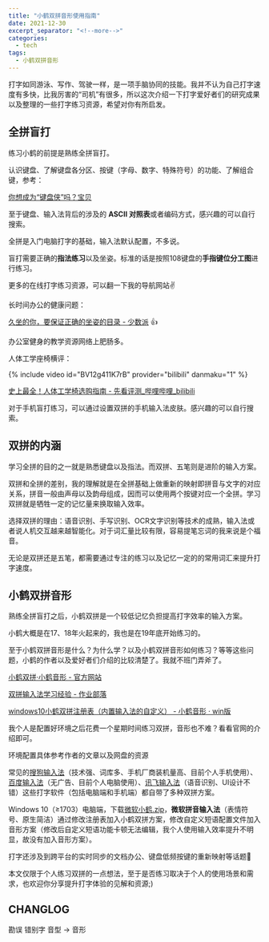 ```yaml
---
title: "小鹤双拼音形使用指南"
date: 2021-12-30
excerpt_separator: "<!--more-->"
categories:
  - tech
tags:
  - 小鹤双拼音形
---
```


打字如同游泳、写作、驾驶一样，是一项手脑协同的技能。我并不认为自己打字速度有多快，比我厉害的“司机”有很多，所以这次介绍一下打字爱好者们的研究成果以及整理的一些打字练习资源，希望对你有所启发。

<!--more-->

## 全拼盲打

练习小鹤的前提是熟练全拼盲打。

认识键盘、了解键盘各分区、按键（字母、数字、特殊符号）的功能、了解组合键，参考：

[你想成为“键盘侠”吗？宝贝](https://mp.weixin.qq.com/s/AlqczP-3DHiG7VKHIXyWPg)

至于键盘、输入法背后的涉及的 **ASCII 对照表**或者编码方式，感兴趣的可以自行搜索。

全拼是入门电脑打字的基础，输入法默认配置，不多说。

盲打需要正确的**指法练习**以及坐姿。标准的话是按照108键盘的**手指键位分工图**进行练习。

更多的在线打字练习资源，可以翻一下我的导航网站✌

长时间办公的健康问题：

[久坐的你，要保证正确的坐姿的目录 - 少数派](https://sspai.com/series/2/list) 👍

办公室健身的教学资源网络上肥肠多。

人体工学座椅横评：

{% include video id="BV12g411K7rB" provider="bilibili" danmaku="1" %}

[史上最全！人体工学椅选购指南 - 先看评测_哔哩哔哩_bilibili](https://www.bilibili.com/video/BV12g411K7rB)

对于手机盲打练习，可以通过设置双拼的手机输入法皮肤。感兴趣的可以自行搜索。

## 双拼的内涵

学习全拼的目的之一就是熟悉键盘以及指法。而双拼、五笔则是进阶的输入方案。

双拼和全拼的差别，我的理解就是在全拼基础上做重新的映射即拼音与文字的对应关系，拼音一般由声母以及韵母组成，因而可以使用两个按键对应一个全拼。学习双拼就是牺牲一定的记忆量来换取输入效率。

选择双拼的理由：语音识别、手写识别、OCR文字识别等技术的成熟，输入法或者说人机交互越来越智能化。对于词汇量比较有限，容易提笔忘词的我来说是个福音。

无论是双拼还是五笔，都需要通过专注的练习以及记忆一定的的常用词汇来提升打字速度。

## 小鹤双拼音形

熟练全拼盲打之后，小鹤双拼是一个较低记忆负担提高打字效率的输入方案。

小鹤大概是在17、18年火起来的，我也是在19年底开始练习的。

至于小鹤双拼音形是什么？为什么学？以及小鹤双拼音形如何练习？等等这些问题，小鹤的作者以及爱好者们介绍的比较清楚了。我就不班门弄斧了。

[小鹤双拼·小鹤音形 - 官方网站](https://flypy.com/)

[双拼输入法学习经验 - 作业部落](https://www.zybuluo.com/jianshu/note/370049)

[windows10小鹤双拼注册表（内置输入法的自定义） - 小鹤音形 · win版](https://www.flypy.com/bbs/forum.php?mod=viewthread&tid=166)

我个人是配置好环境之后花费一个星期时间练习双拼，音形也不难？看看官网的介绍即可。

环境配置具体参考作者的文章以及网盘的资源

常见的[搜狗输入法](https://pinyin.sogou.com/)（技术强、词库多、手机厂商装机量高、目前个人手机使用）、[百度输入法](https://shurufa.baidu.com/)（无广告、目前个人电脑使用）、[讯飞输入法](https://srf.xunfei.cn/)（语音识别、UI设计不错）这些打字软件（包括电脑端和手机端）都自带了多种双拼方案。

Windows 10（≥1703）电脑端，下载[微软小鹤.zip](http://ys-e.ysepan.com/116124356/318440717/n4546357K52O5WVsgLjh27/微软小鹤.zip)，**微软拼音输入法**（表情符号、原生简洁）通过修改注册表加入小鹤双拼方案，修改自定义短语配置文件加入音形方案（修改后自定义短语功能卡顿无法编辑，我个人使用输入效率提升不明显，故没有加入音形方案）。

打字还涉及到跨平台的实时同步的文档办公、键盘低频按键的重新映射等话题🤔

本文仅限于个人练习双拼的一点想法，至于是否练习取决于个人的使用场景和需求，也欢迎你分享提升打字体验的见解和资源;)

## CHANGLOG

勘误 错别字 音型 -> 音形